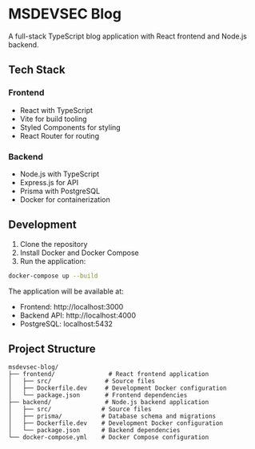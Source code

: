 # MSDEVSEC Blog

A full-stack TypeScript blog application with React frontend and Node.js backend.

## Tech Stack

### Frontend
- React with TypeScript
- Vite for build tooling
- Styled Components for styling
- React Router for routing

### Backend
- Node.js with TypeScript
- Express.js for API
- Prisma with PostgreSQL
- Docker for containerization

## Development

1. Clone the repository
2. Install Docker and Docker Compose
3. Run the application:
```bash
docker-compose up --build
```

The application will be available at:
- Frontend: http://localhost:3000
- Backend API: http://localhost:4000
- PostgreSQL: localhost:5432

## Project Structure

```
msdevsec-blog/
├── frontend/               # React frontend application
│   ├── src/               # Source files
│   ├── Dockerfile.dev     # Development Docker configuration
│   └── package.json       # Frontend dependencies
├── backend/               # Node.js backend application
│   ├── src/              # Source files
│   ├── prisma/           # Database schema and migrations
│   ├── Dockerfile.dev    # Development Docker configuration
│   └── package.json      # Backend dependencies
└── docker-compose.yml    # Docker Compose configuration
